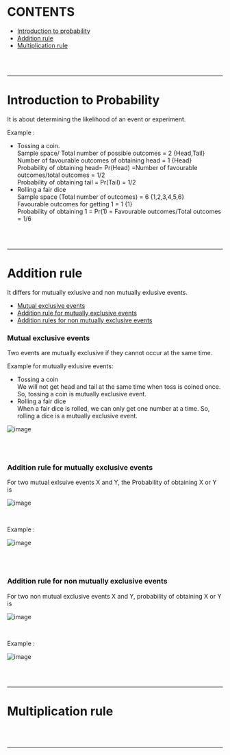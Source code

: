 # CONTENTS
- [Introduction to probability](#introduction-to-probability)
- [Addition rule](#addition-rule)
- [Multiplication rule](#multiplication-rule)

<br><br>

---

# Introduction to Probability

It is about determining the likelihood of an event or experiment. <br>

Example : 
- Tossing a coin. <br>
  Sample space/ Total number of possible outcomes = 2 {Head,Tail}<br>
  Number of favourable outcomes of obtaining head = 1 {Head} <br>
  Probability of obtaining head= Pr(Head) =Number of favourable outcomes/total outcomes = 1/2 <br>
  Probability of obtaining tail = Pr(Tail) = 1/2 <br>
- Rolling a fair dice <br>
  Sample space (Total number of outcomes)  = 6 {1,2,3,4,5,6} <br>
  Favourable outcomes for getting 1 = 1 {1} <br>
  Probability of obtaining 1 = Pr(1) = Favourable outcomes/Total outcomes = 1/6 <br>

<br><br>

---

# Addition rule

It differs for mutually exlusive and non mutually exlusive events.
- [Mutual exclusive events](#mutual-exclusive-events)
- [Addition rule for mutually exclusive events](#addition-rule-for-mutually-exclusive-events)
- [Addition rules for non mutually exclusive events](#addition-rule-for-non-mutually-exclusive-events)

### Mutual exclusive events
Two events are mutually exclusive if they cannot occur at the same time.<br>

Example for mutually exlusive events: 
- Tossing a coin <br>
  We will not get head and tail at the same time when toss is coined once. So, tossing a coin is mutually exclusive event.
- Rolling a fair dice <br>
  When a fair dice is rolled, we can only get one number at a time. So, rolling a dice is a mutually exclusive event.

![image](https://github.com/user-attachments/assets/ee168296-9e95-414f-a736-bf736ecbd85e)

<br><br>

### Addition rule for mutually exclusive events

For two mutual exlsuive events X and Y, the Probability of obtaining X or Y is 
<br>

![image](https://github.com/user-attachments/assets/d11a3374-d786-40a4-8234-ac6b58a9b1b5)

<br>

Example : <br>

![image](https://github.com/user-attachments/assets/3e22f88f-b662-4a1c-bb9d-ab57dc1b6716)

<br><br>

### Addition rule for non mutually exclusive events

For two non mutual exclusive events X and Y, probability of obtaining X or Y is <br>

![image](https://github.com/user-attachments/assets/292d2fe5-03df-479c-b0c7-e5503b23b209)

<br>

Example : <br>

![image](https://github.com/user-attachments/assets/bb23c566-9162-4086-925b-16e41f0a348f)

<br><br>

---

# Multiplication rule

<br><br>

---
